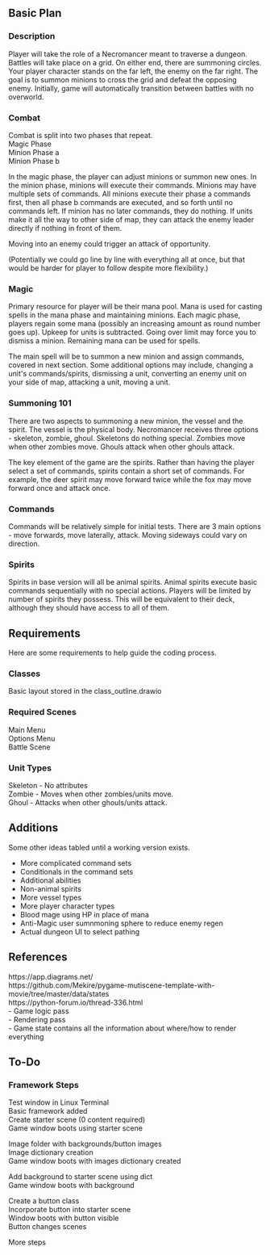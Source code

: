 <h2>Basic Plan</h2>

<h3>Description</h3>
Player will take the role of a Necromancer meant to traverse a dungeon.  Battles will take place on a grid.  On either end, there are summoning circles.  Your player character stands on the far left, the enemy on the far right.  The goal is to summon minions to cross the grid and defeat the opposing enemy.  Initially, game will automatically transition between battles with no overworld.<br>

<h3>Combat</h3>
Combat is split into two phases that repeat.<br>
Magic Phase<br>
Minion Phase a <br>
Minion Phase b<br>

In the magic phase, the player can adjust minions or summon new ones.  In the minion phase, minions will execute their commands.  Minions may have multiple sets of commands.  All minions execute their phase a commands first, then all phase b commands are executed, and so forth until no commands left.  If minion has no later commands, they do nothing.  If units make it all the way to other side of map, they can attack the enemy leader directly if nothing in front of them.<br>

Moving into an enemy could trigger an attack of opportunity.<br>

(Potentially we could go line by line with everything all at once, but that would be harder for player to follow despite more flexibility.)<br>

<h3>Magic</h3>
Primary resource for player will be their mana pool.  Mana is used for casting spells in the mana phase and maintaining minions.  Each magic phase, players regain some mana (possibly an increasing amount as round number goes up).  Upkeep for units is subtracted.  Going over limit may force you to dismiss a minion.  Remaining mana can be used for spells.

The main spell will be to summon a new minion and assign commands, covered in next section.  Some additional options may include, changing a unit's commands/spirits, dismissing a unit, converting an enemy unit on your side of map, attacking a unit, moving a unit.

<h3>Summoning 101</h3>
There are two aspects to summoning a new minion, the vessel and the spirit.  The vessel is the physical body.  Necromancer receives three options - skeleton, zombie, ghoul.  Skeletons do nothing special.  Zombies move when other zombies move.  Ghouls attack when other ghouls attack.

The key element of the game are the spirits.  Rather than having the player select a set of commands, spirits contain a short set of commands.  For example, the deer spirit may move forward twice while the fox may move forward once and attack once.

<h3>Commands</h3>
Commands will be relatively simple for initial tests.  There are 3 main options - move forwards, move laterally, attack.  Moving sideways could vary on direction.

<h3>Spirits</h3>
Spirits in base version will all be animal spirits.  Animal spirits execute basic commands sequentially with no special actions.  Players will be limited by number of spirits they possess.  This will be equivalent to their deck, although they should have access to all of them.


<h2>Requirements</h2>
Here are some requirements to help guide the coding process.<br>

<h3>Classes</h3>
Basic layout stored in the class_outline.drawio<br>

<h3>Required Scenes</h3>
Main Menu<br>
Options Menu<br>
Battle Scene<br>

<h3>Unit Types</h3>
Skeleton - No attributes<br>
Zombie - Moves when other zombies/units move.<br>
Ghoul - Attacks when other ghouls/units attack.<br>

<h2>Additions</h2>
Some other ideas tabled until a working version exists.<br>

- More complicated command sets <br>
- Conditionals in the command sets<br>
- Additional abilities<br>
- Non-animal spirits<br>
- More vessel types<br>
- More player character types<br>
- Blood mage using HP in place of mana<br>
- Anti-Magic user sumnmoning sphere to reduce enemy regen<br>
- Actual dungeon UI to select pathing<br>

<h2>References</h2>
https://app.diagrams.net/<br>
https://github.com/Mekire/pygame-mutiscene-template-with-movie/tree/master/data/states<br>
https://python-forum.io/thread-336.html<br>
- Game logic pass<br>
- Rendering pass<br>
- Game state contains all the information about where/how to render everything<br>

<h2>To-Do</h2>
<h3>Framework Steps</h3>
Test window in Linux Terminal<br>
Basic framework added<br>
Create starter scene (0 content required)<br>
Game window boots using starter scene<br>

Image folder with backgrounds/button images<br>
Image dictionary creation<br>
Game window boots with images dictionary created<br>

Add background to starter scene using dict<br>
Game window boots with background<br>

Create a button class<br>
Incorporate button into starter scene<br>
Window boots with button visible<br>
Button changes scenes<br>

More steps<br>
